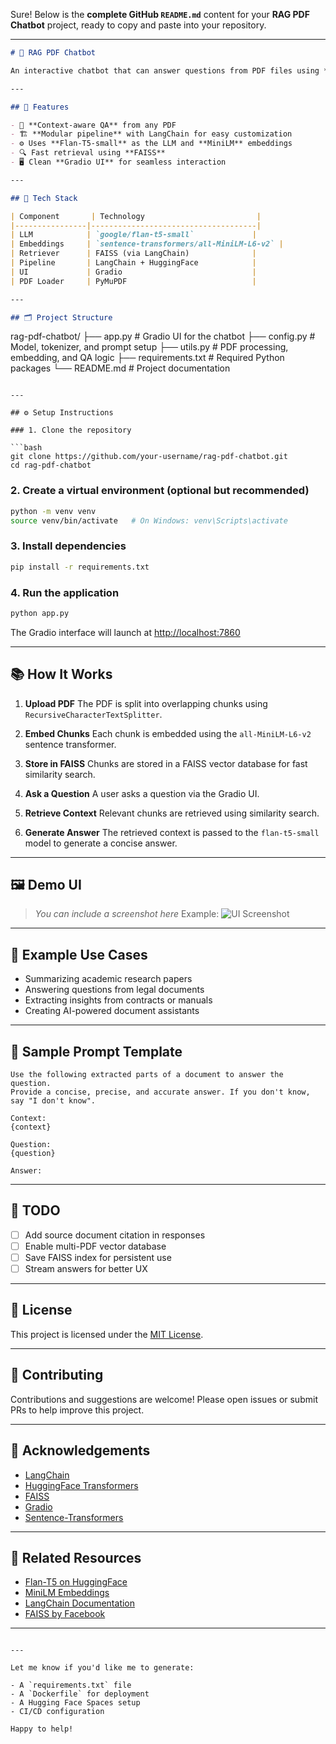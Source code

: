 Sure! Below is the **complete GitHub `README.md`** content for your **RAG PDF Chatbot** project, ready to copy and paste into your repository.

---

```markdown
# 🤖 RAG PDF Chatbot

An interactive chatbot that can answer questions from PDF files using **Retrieval-Augmented Generation (RAG)**. Powered by **Flan-T5**, **FAISS**, **LangChain**, and **Gradio**, this project demonstrates how to combine lightweight open-source models for document question answering.

---

## 🚀 Features

- 🧠 **Context-aware QA** from any PDF
- 🏗️ **Modular pipeline** with LangChain for easy customization
- ⚙️ Uses **Flan-T5-small** as the LLM and **MiniLM** embeddings
- 🔍 Fast retrieval using **FAISS**
- 🖥️ Clean **Gradio UI** for seamless interaction

---

## 🧱 Tech Stack

| Component       | Technology                         |
|----------------|-------------------------------------|
| LLM            | `google/flan-t5-small`             |
| Embeddings     | `sentence-transformers/all-MiniLM-L6-v2` |
| Retriever      | FAISS (via LangChain)              |
| Pipeline       | LangChain + HuggingFace            |
| UI             | Gradio                             |
| PDF Loader     | PyMuPDF                            |

---

## 🗂️ Project Structure

```

rag-pdf-chatbot/
├── app.py                  # Gradio UI for the chatbot
├── config.py               # Model, tokenizer, and prompt setup
├── utils.py                # PDF processing, embedding, and QA logic
├── requirements.txt        # Required Python packages
└── README.md               # Project documentation

````

---

## ⚙️ Setup Instructions

### 1. Clone the repository

```bash
git clone https://github.com/your-username/rag-pdf-chatbot.git
cd rag-pdf-chatbot
````

### 2. Create a virtual environment (optional but recommended)

```bash
python -m venv venv
source venv/bin/activate   # On Windows: venv\Scripts\activate
```

### 3. Install dependencies

```bash
pip install -r requirements.txt
```

### 4. Run the application

```bash
python app.py
```

The Gradio interface will launch at [http://localhost:7860](http://localhost:7860)

---

## 📚 How It Works

1. **Upload PDF**
   The PDF is split into overlapping chunks using `RecursiveCharacterTextSplitter`.

2. **Embed Chunks**
   Each chunk is embedded using the `all-MiniLM-L6-v2` sentence transformer.

3. **Store in FAISS**
   Chunks are stored in a FAISS vector database for fast similarity search.

4. **Ask a Question**
   A user asks a question via the Gradio UI.

5. **Retrieve Context**
   Relevant chunks are retrieved using similarity search.

6. **Generate Answer**
   The retrieved context is passed to the `flan-t5-small` model to generate a concise answer.

---

## 🖼️ Demo UI

> *You can include a screenshot here*
> Example:
> ![UI Screenshot](assets/ui-demo.png)

---

## 🧪 Example Use Cases

* Summarizing academic research papers
* Answering questions from legal documents
* Extracting insights from contracts or manuals
* Creating AI-powered document assistants

---

## 📝 Sample Prompt Template

```text
Use the following extracted parts of a document to answer the question.
Provide a concise, precise, and accurate answer. If you don't know, say "I don't know".

Context:
{context}

Question:
{question}

Answer:
```

---

## 📌 TODO

* [ ] Add source document citation in responses
* [ ] Enable multi-PDF vector database
* [ ] Save FAISS index for persistent use
* [ ] Stream answers for better UX

---

## 📄 License

This project is licensed under the [MIT License](LICENSE).

---

## 🤝 Contributing

Contributions and suggestions are welcome!
Please open issues or submit PRs to help improve this project.

---

## 🙏 Acknowledgements

* [LangChain](https://github.com/hwchase17/langchain)
* [HuggingFace Transformers](https://huggingface.co)
* [FAISS](https://github.com/facebookresearch/faiss)
* [Gradio](https://gradio.app)
* [Sentence-Transformers](https://www.sbert.net)

---

## 🔗 Related Resources

* [Flan-T5 on HuggingFace](https://huggingface.co/google/flan-t5-small)
* [MiniLM Embeddings](https://huggingface.co/sentence-transformers/all-MiniLM-L6-v2)
* [LangChain Documentation](https://docs.langchain.com/)
* [FAISS by Facebook](https://github.com/facebookresearch/faiss)

---

```

---

Let me know if you'd like me to generate:

- A `requirements.txt` file
- A `Dockerfile` for deployment
- A Hugging Face Spaces setup
- CI/CD configuration

Happy to help!
```
